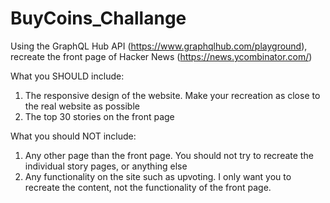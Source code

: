 # BuyCoins_Challange
Using the GraphQL Hub API (https://www.graphqlhub.com/playground), recreate the front page of Hacker News (https://news.ycombinator.com/)

What you SHOULD include:
1. The responsive design of the website. Make your recreation as close to the real website as possible
2. The top 30 stories on the front page

What you should NOT include:
1. Any other page than the front page. You should not try to recreate the individual story pages, or anything else
2. Any functionality on the site such as upvoting. I only want you to recreate the content, not the functionality of the front page.
